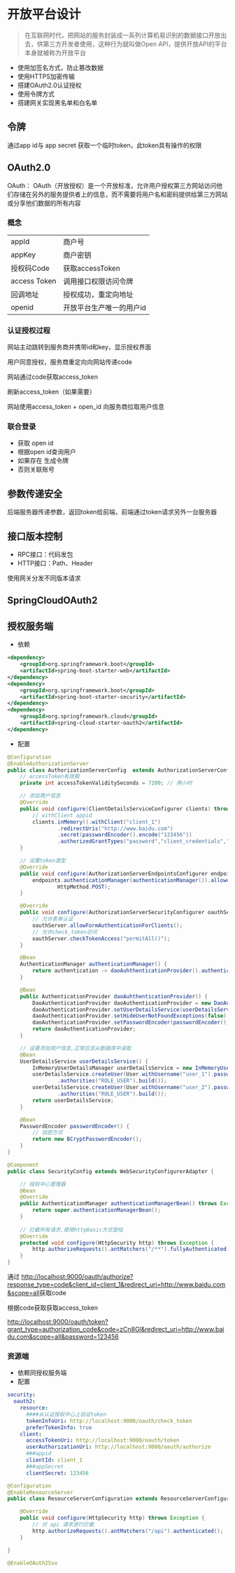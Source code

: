 # 开放平台设计

>在互联网时代，把网站的服务封装成一系列计算机易识别的数据接口开放出去，供第三方开发者使用，这种行为就叫做Open API，提供开放API的平台本身就被称为开放平台

- 使用加签名方式，防止篡改数据
- 使用HTTPS加密传输
- 搭建OAuth2.0认证授权
- 使用令牌方式
- 搭建网关实现黑名单和白名单

## 令牌

通过app id与 app secret 获取一个临时token，此token具有操作的权限

## OAuth2.0

OAuth： OAuth（开放授权）是一个开放标准，允许用户授权第三方网站访问他们存储在另外的服务提供者上的信息，而不需要将用户名和密码提供给第三方网站或分享他们数据的所有内容

### 概念

|||
-|-
appId| 商户号
appKey| 商户密钥
授权码Code| 获取accessToken
access Token| 调用接口权限访问令牌
回调地址| 授权成功，重定向地址
openid| 开放平台生产唯一的用户id

### 认证授权过程

网站主动跳转到服务商并携带id和key，显示授权界面

用户同意授权，服务商重定向向网站传递code

网站通过code获取access_token

刷新access_token（如果需要）

网站使用access_token + open_id 向服务商拉取用户信息

### 联合登录

- 获取 open id
- 根据open id查询用户
- 如果存在 生成令牌
- 否则关联账号

## 参数传递安全

后端服务器传递参数，返回token给前端，前端通过token请求另外一台服务器

## 接口版本控制

- RPC接口：代码发包
- HTTP接口：Path、Header

使用网关分发不同版本请求

## SpringCloudOAuth2

## 授权服务端

- 依赖

```xml
<dependency>
    <groupId>org.springframework.boot</groupId>
    <artifactId>spring-boot-starter-web</artifactId>
</dependency>
<dependency>
    <groupId>org.springframework.boot</groupId>
    <artifactId>spring-boot-starter-security</artifactId>
</dependency>
<dependency>
    <groupId>org.springframework.cloud</groupId>
    <artifactId>spring-cloud-starter-oauth2</artifactId>
</dependency>
```

- 配置

```java
@Configuration
@EnableAuthorizationServer
public class AuthorizationServerConfig  extends AuthorizationServerConfigurerAdapter {
    // accessToken有效期
    private int accessTokenValiditySeconds = 7200; // 两小时

    // 添加商户信息
    @Override
    public void configure(ClientDetailsServiceConfigurer clients) throws Exception {
        // withClient appid
        clients.inMemory().withClient("client_1")
                .redirectUris("http://www.baidu.com")
                .secret(passwordEncoder().encode("123456"))
                .authorizedGrantTypes("password","client_credentials","refresh_token","authorization_code").scopes("all").accessTokenValiditySeconds(accessTokenValiditySeconds);
    }

    // 设置token类型
    @Override
    public void configure(AuthorizationServerEndpointsConfigurer endpoints) {
        endpoints.authenticationManager(authenticationManager()).allowedTokenEndpointRequestMethods(HttpMethod.GET,
                HttpMethod.POST);
    }

    @Override
    public void configure(AuthorizationServerSecurityConfigurer oauthServer) {
        // 允许表单认证
        oauthServer.allowFormAuthenticationForClients();
        // 允许check_token访问
        oauthServer.checkTokenAccess("permitAll()");
    }

    @Bean
    AuthenticationManager authenticationManager() {
        return authentication -> daoAuhthenticationProvider().authenticate(authentication);
    }

    @Bean
    public AuthenticationProvider daoAuhthenticationProvider() {
        DaoAuthenticationProvider daoAuthenticationProvider = new DaoAuthenticationProvider();
        daoAuthenticationProvider.setUserDetailsService(userDetailsService());
        daoAuthenticationProvider.setHideUserNotFoundExceptions(false);
        daoAuthenticationProvider.setPasswordEncoder(passwordEncoder());
        return daoAuthenticationProvider;
    }

    // 设置添加用户信息,正常应该从数据库中读取
    @Bean
    UserDetailsService userDetailsService() {
        InMemoryUserDetailsManager userDetailsService = new InMemoryUserDetailsManager();
        userDetailsService.createUser(User.withUsername("user_1").password(passwordEncoder().encode("123456"))
                .authorities("ROLE_USER").build());
        userDetailsService.createUser(User.withUsername("user_2").password(passwordEncoder().encode("123456"))
                .authorities("ROLE_USER").build());
        return userDetailsService;
    }

    @Bean
    PasswordEncoder passwordEncoder() {
        // 加密方式
        return new BCryptPasswordEncoder();
    }
}

@Component
public class SecurityConfig extends WebSecurityConfigurerAdapter {

    // 授权中心管理器
    @Bean
    @Override
    public AuthenticationManager authenticationManagerBean() throws Exception {
        return super.authenticationManagerBean();
    }
    
    // 拦截所有请求,使用httpBasic方式登陆
    @Override
    protected void configure(HttpSecurity http) throws Exception {
        http.authorizeRequests().antMatchers("/**").fullyAuthenticated().and().httpBasic();
    }
}
```

通过 <http://localhost:9000/oauth/authorize?response_type=code&client_id=client_1&redirect_uri=http://www.baidu.com&scope=all>获取code

根据code获取获取access_token

<http://localhost:9000/oauth/token?grant_type=authorization_code&code=zCn8Gl&redirect_uri=http://www.baidu.com&scope=all&password=123456>

### 资源端

- 依赖同授权服务端
- 配置

```yml
security:
  oauth2:
    resource:
      ####从认证授权中心上验证token
      tokenInfoUri: http://localhost:9000/oauth/check_token
      preferTokenInfo: true
    client:
      accessTokenUri: http://localhost:9000/oauth/token
      userAuthorizationUri: http://localhost:9000/oauth/authorize
      ###appid
      clientId: client_1
      ###appSecret
      clientSecret: 123456
```

```java
@Configuration
@EnableResourceServer
public class ResourceServerConfiguration extends ResourceServerConfigurerAdapter {

    @Override
    public void configure(HttpSecurity http) throws Exception {
        // 对 api 请求进行拦截
        http.authorizeRequests().antMatchers("/api").authenticated();
    }

}
```

```java
@EnableOAuth2Sso
```
